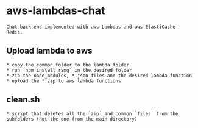 # aws-lambdas-chat

    Chat back-end implemented with aws Lambdas and aws ElastiCache - Redis.

## Upload lambda to aws
    * copy the common folder to the lambda folder
    * run `npm install rsmq` in the desired folder
    * zip the node_modules, *.json files and the desired lambda function 
    * upload the *.zip to aws lambda functions

## clean.sh
    * script that deletes all the `zip` and common `files` from the subfolders (not the one from the main directory)